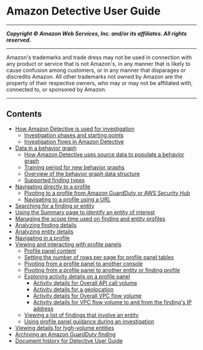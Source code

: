 # Amazon Detective User Guide

-----
*****Copyright &copy; Amazon Web Services, Inc. and/or its affiliates. All rights reserved.*****

-----
Amazon's trademarks and trade dress may not be used in 
     connection with any product or service that is not Amazon's, 
     in any manner that is likely to cause confusion among customers, 
     or in any manner that disparages or discredits Amazon. All other 
     trademarks not owned by Amazon are the property of their respective
     owners, who may or may not be affiliated with, connected to, or 
     sponsored by Amazon.

-----
## Contents
+ [How Amazon Detective is used for investigation](detective-investigation-about.md)
   + [Investigation phases and starting points](investigation-phases-starts.md)
   + [Investigation flows in Amazon Detective](detective-investigation-flow.md)
+ [Data in a behavior graph](behavior-graph-data-about.md)
   + [How Amazon Detective uses source data to populate a behavior graph](behavior-graph-population-about.md)
   + [Training period for new behavior graphs](detective-data-training-period.md)
   + [Overview of the behavior graph data structure](graph-data-structure-overview.md)
   + [Supported finding types](supported-finding-types.md)
+ [Navigating directly to a profile](navigate-to-profile.md)
   + [Pivoting to a profile from Amazon GuardDuty or AWS Security Hub](profile-pivot-from-service.md)
   + [Navigating to a profile using a URL](profile-navigate-url.md)
+ [Searching for a finding or entity](detective-search.md)
+ [Using the Summary page to identify an entity of interest](summary-page.md)
+ [Managing the scope time used on finding and entity profiles](scope-time-managing.md)
+ [Analyzing finding details](finding-profiles.md)
+ [Analyzing entity details](entity-profiles.md)
+ [Navigating in a profile](profile-navigating.md)
+ [Viewing and interacting with profile panels](profile-panels.md)
   + [Profile panel content](profile-panel-content.md)
   + [Setting the number of rows per page for profile panel tables](profile-panel-table-preferences.md)
   + [Pivoting from a profile panel to another console](profile-panel-console-links.md)
   + [Pivoting from a profile panel to another entity or finding profile](profile-panel-pivot.md)
   + [Exploring activity details on a profile panel](profile-panel-drilldown.md)
      + [Activity details for Overall API call volume](profile-panel-drilldown-overall-api-volume.md)
      + [Activity details for a geolocation](profile-panel-drilldown-new-geolocations.md)
      + [Activity details for Overall VPC flow volume](profile-panel-drilldown-overall-vpc-volume.md)
      + [Activity details for VPC flow volume to and from the finding's IP address](profile-panel-drilldown-vpc-to-from-finding-ip.md)
   + [Viewing a list of findings that involve an entity](profile-panel-finding-list.md)
   + [Using profile panel guidance during an investigation](profile-panel-guidance.md)
+ [Viewing details for high-volume entities](high-degree-entities.md)
+ [Archiving an Amazon GuardDuty finding](finding-update-status.md)
+ [Document history for Detective User Guide](doc-history.md)